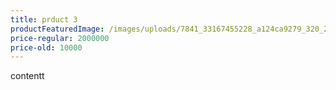 ```yaml
---
title: prduct 3
productFeaturedImage: /images/uploads/7841_33167455228_a124ca9279_320_240_nofilter.jpg
price-regular: 2000000
price-old: 10000
---
```

contentt
